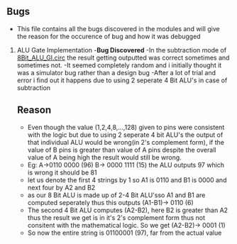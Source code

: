 ## Bugs
- This file contains all the bugs discovered in the modules and will give the reason for the occurence of bug and how it was debugged

1) ALU Gate Implementation
-**Bug Discovered**
   -In the subtraction mode of [8Bit_ALU_GI.circ](../ALU) the result getting outputted was correct sometimes and sometimes not.
   -It seemed completely random and i initially thought it was a simulator bug rather than a design bug
   -After a lot of trial and error i find out it happens due to using 2 seperate 4 Bit ALU's in case of subtraction
   ## Reason
   - Even though the value (1,2,4,8,...,128) given to pins were consistent with the logic but due to using 2 seperate 4 bit ALU's the output of that individual ALU would be wrong(in 2's complement form), if the value of B pins is greater than value of A pins despite the overall value of A being high the result would still be wrong.
   - Eg: A->0110 0000 (96) B-> 0000 1111 (15) the ALU outputs 97 which is wrong it should be 81
   - let us denote the first 4 strings by 1 so A1 is 0110 and B1 is 0000 and next four by A2 and B2
   - as our 8 Bit ALU is made up of 2-4 Bit ALU'sso A1 and B1 are computed seperately thus this outputs (A1-B1)-> 0110 (6)
   - The second 4 Bit ALU computes (A2-B2), here B2 is greater than A2 thus the result we get is in it's 2's complement form thus not consitent with the mathematical logic. So we get (A2-B2)-> 0001 (1)
   - So now the entire string is 01100001 (97), far from the actual value
 
